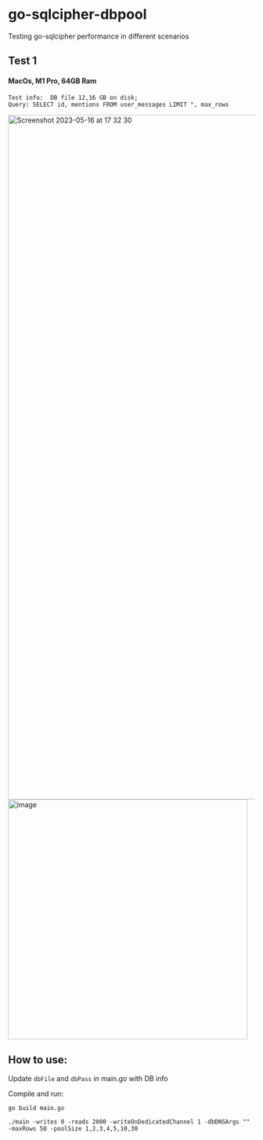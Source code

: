 # go-sqlcipher-dbpool
Testing go-sqlcipher performance in different scenarios

## Test 1
#### MacOs, M1 Pro, 64GB Ram
```
Test info:  DB file 12,16 GB on disk;
Query: SELECT id, mentions FROM user_messages LIMIT ", max_rows
```

<img width="1395" alt="Screenshot 2023-05-16 at 17 32 30" src="https://github.com/alexjba/go-sqlcipher-dbpool/assets/47811206/b3ce6261-c583-4fe6-a0b8-77827fdfed8f">

<img width="489" alt="image" src="https://github.com/alexjba/go-sqlcipher-dbpool/assets/47811206/4132d482-0e75-4f11-92ef-87fc53335fb2">


## How to use:
Update `dbFile` and `dbPass` in main.go with DB info

Compile and run:

`go build main.go`

`./main -writes 0 -reads 2000 -writeOnDedicatedChannel 1 -dbDNSArgs "" -maxRows 50 -poolSize 1,2,3,4,5,10,30`
